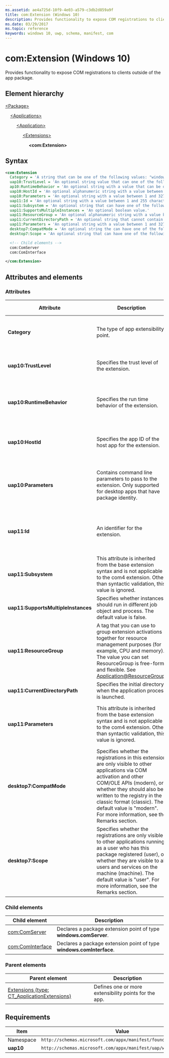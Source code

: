 ```yaml
---
ms.assetid: ae4a725d-10f9-4e03-a579-c3db2d859a9f
title: com:Extension (Windows 10)
description: Provides functionality to expose COM registrations to clients outside of the app package (com:Extension).
ms.date: 03/29/2017
ms.topic: reference
keywords: windows 10, uwp, schema, manifest, com
---
```


# com:Extension (Windows 10)

Provides functionality to expose COM registrations to clients outside of the app package.

## Element hierarchy

[\<Package\>](element-package.md)

&nbsp;&nbsp;&nbsp;&nbsp;[\<Applications\>](element-applications.md)

&nbsp;&nbsp;&nbsp;&nbsp; &nbsp;&nbsp;&nbsp;&nbsp;[\<Application\>](element-application.md)

&nbsp;&nbsp;&nbsp;&nbsp; &nbsp;&nbsp;&nbsp;&nbsp; &nbsp;&nbsp;&nbsp;&nbsp;[\<Extensions\>](element-1-extensions.md)

&nbsp;&nbsp;&nbsp;&nbsp; &nbsp;&nbsp;&nbsp;&nbsp; &nbsp;&nbsp;&nbsp;&nbsp; &nbsp;&nbsp;&nbsp;&nbsp;**\<com:Extension\>**

## Syntax

```xml
<com:Extension
  Category = 'A string that can be one of the following values: "windows.comServer" or "windows.comInterface".' 
  uap10:TrustLevel = 'An optional string value that can one of the following value: "appContainer" or "mediumIL".'
  ap10:RuntimeBehavior = 'An optional string with a value that can be one of the following values: "windowsApp", "packagedClassicApp", or "win32App".'
  uap10:HostId = 'An optional alphanumeric string with a value between 1 and 255 characters in length. Must begin with a letter.'
  uap10:Parameters = 'An optional string with a value between 1 and 32767 characters in length with a non-whitespace character at its beginning and end.' 
  uap11:Id = 'An optional string with a value between 1 and 255 characters in length with a non-whitespace character at its beginning and end.'
  uap11:Subsystem = 'An optional string that can have one of the following values: "console" or "windows".'
  uap11:SupportsMultipleInstances = 'An optional boolean value.'
  uap11:ResourceGroup = 'An optional alphanumeric string with a value between 1 and 255 characters in length. Must begin with a letter.'
  uap11:CurrentDirectoryPath = 'An optional string that cannot contain these characters: <, >, |, ?, or *. >'
  uap11:Parameters = 'An optional string with a value between 1 and 32767 characters in length with a non-whitespace character at its beginning and end.'
  desktop7:CompatMode = 'An optional string the can have one of the following values: "classic" or "modern".'
  desktop7:Scope = 'An optional string that can have one of the following values: "machine" or "user".'>

  <!-- Child elements -->
  com:ComServer
  com:ComInterface

</com:Extension>
```

## Attributes and elements

### Attributes

| Attribute | Description | Data type | Required | Default value |
|-|-|-|-|-|
| **Category** | The type of app extensibility point. | A string that can be one of the following values: *windows.comServer* or *windows.comInterface*. | Yes |  |
| **uap10:TrustLevel** | Specifies the trust level of the extension. | An optional string value that can one of the following value: *appContainer* or *mediumIL*. | No |  |
| **uap10:RuntimeBehavior** | Specifies the run time behavior of the extension. | An optional string with a value that can be one of the following values: *windowsApp*, *packagedClassicApp*, or *win32App*.  | No |  |
| **uap10:HostId** | Specifies the app ID of the host app for the extension. | An optional alphanumeric string with a value between 1 and 255 characters in length. Must begin with a letter. | No |  |
| **uap10:Parameters** | Contains command line parameters to pass to the extension. Only supported for desktop apps that have package identity. | An optional string with a value between 1 and 32767 characters in length with a non-whitespace character at its beginning and end. | No |  |
| **uap11:Id** | An identifier for the extension. | An optional string with a value between 1 and 255 characters in length with a non-whitespace character at its beginning and end. | No |  |
| **uap11:Subsystem** | This attribute is inherited from the base extension syntax and is not applicable to the com4 extension. Other than syntactic validation, this value is ignored.  | An optional string that can have one of the following values: *console* or *windows*. | No |  |
| **uap11:SupportsMultipleInstances** | Specifies whether instances should run in different job object and process. The default value is false. | An optional boolean value. | No |  |
| **uap11:ResourceGroup** | A tag that you can use to group extension activations together for resource management purposes (for example, CPU and memory). The value you can set ResourceGroup is free-form and flexible. See [Application@ResourceGroup](element-application.md).  | An optional alphanumeric string with a value between 1 and 255 characters in length. Must begin with a letter. | No |  |
| **uap11:CurrentDirectoryPath** | Specifies the initial directory when the application process is launched.  | An optional string that cannot contain these characters: `<`, `>`, `|`, `?`, or `*`. > | No |  |
| **uap11:Parameters** | This attribute is inherited from the base extension syntax and is not applicable to the com4 extension. Other than syntactic validation, this value is ignored. | An optional string with a value between 1 and 32767 characters in length with a non-whitespace character at its beginning and end. | No |  |
| **desktop7:CompatMode** | Specifies whether the registrations in this extension are only visible to other applications via COM activation and other COM/OLE APIs (modern), or whether they should also be written to the registry in the classic format (classic). The default value is "modern". For more information, see the Remarks section. | An optional string the can have one of the following values: *classic* or *modern*. | No |  |
| **desktop7:Scope** | Specifies whether the registrations are only visible to other applications running as a user who has this package registered (user), or whether they are visible to all users and services on the machine (machine). The default value is "user". For more information, see the Remarks section. | An optional string that can have one of the following values: *machine* or *user*. | No |  |

### Child elements

| Child element | Description |
|-|-|
| [com:ComServer](element-com-comserver.md) | Declares a package extension point of type **windows.comServer**. |
| [com:ComInterface](element-com-cominterface.md) | Declares a package extension point of type **windows.comInterface**. |

### Parent elements

| Parent element | Description |
|-|-|
| [Extensions (type: CT_ApplicationExtensions)](element-1-extensions.md) | Defines one or more extensibility points for the app. |

## Requirements

| Item  | Value  |
|--|--|
| Namespace | `http://schemas.microsoft.com/appx/manifest/foundation/windows10` |
| **uap10** | `http://schemas.microsoft.com/appx/manifest/uap/windows10/10` |
